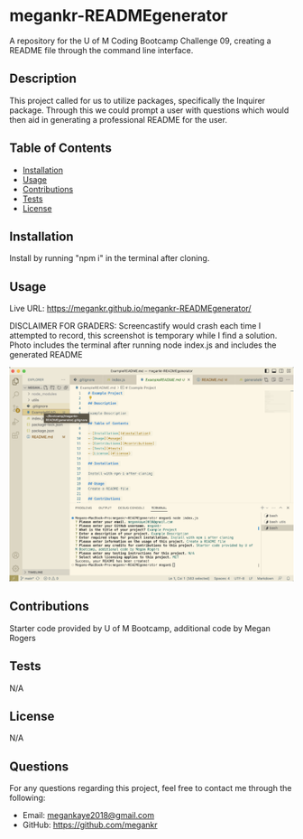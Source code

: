 # megankr-READMEgenerator

A repository for the U of M Coding Bootcamp Challenge 09, creating a README file through the command line interface.

## Description

This project called for us to utilize packages, specifically the Inquirer package. Through this we could prompt a user with questions which would then aid in generating a professional README for the user.

## Table of Contents

- [Installation](#installation)
- [Usage](#usage)
- [Contributions](#contributions)
- [Tests](#tests)
- [License](#license)

## Installation

Install by running "npm i" in the terminal after cloning.

## Usage

Live URL: https://megankr.github.io/megankr-READMEgenerator/

DISCLAIMER FOR GRADERS: Screencastify would crash each time I attempted to record, this screenshot is temporary while I find a solution. Photo includes the terminal after running node index.js and includes the generated README

![Screenshot](./assets/README_sample.png)

## Contributions

Starter code provided by U of M Bootcamp, additional code by Megan Rogers

## Tests

N/A

## License

N/A

## Questions

For any questions regarding this project, feel free to contact me through the following:
- Email: megankaye2018@gmail.com
- GitHub: https://github.com/megankr
